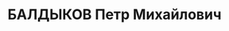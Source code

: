 ---
title: БАЛДЫКОВ Петр Михайлович
description: "Род. в 1905, Польша, Б. Кременецкий уезд, с. Колодное, украинец. Проживал:\
  \ Челябинская обл., г. Карабаш. Рудоуправление, начальник ОКС \n  Арестован 26.07.1937.\
  \ Приговор: 31.12.1937 – ВМН. Расстрелян 31.12.1937"
---